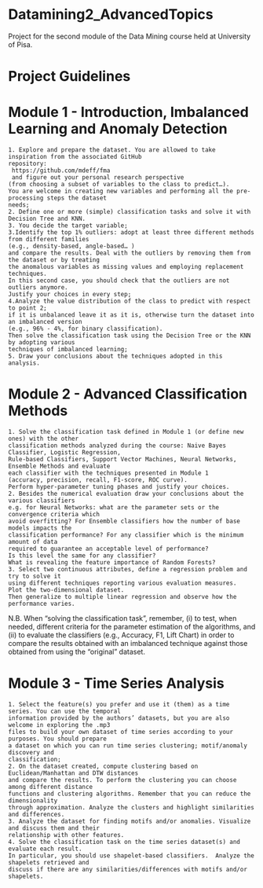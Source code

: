 # Datamining2_AdvancedTopics
Project for the second module of the Data Mining course held at University of Pisa.

# Project Guidelines
# Module 1 - Introduction, Imbalanced Learning and Anomaly Detection
    1. Explore and prepare the dataset. You are allowed to take inspiration from the associated GitHub 
    repository:
     https://github.com/mdeff/fma
     and figure out your personal research perspective   
    (from choosing a subset of variables to the class to predict…). 
    You are welcome in creating new variables and performing all the pre-processing steps the dataset 
    needs;
    2. Define one or more (simple) classification tasks and solve it with Decision Tree and KNN. 
    3. You decide the target variable;
    3.Identify the top 1% outliers: adopt at least three different methods from different families 
    (e.g., density-based, angle-based… ) 
    and compare the results. Deal with the outliers by removing them from the dataset or by treating 
    the anomalous variables as missing values and employing replacement techniques.
    In this second case, you should check that the outliers are not outliers anymore. 
    Justify your choices in every step;
    4.Analyze the value distribution of the class to predict with respect to point 2; 
    if it is unbalanced leave it as it is, otherwise turn the dataset into an imbalanced version 
    (e.g., 96% - 4%, for binary classification). 
    Then solve the classification task using the Decision Tree or the KNN by adopting various 
    techniques of imbalanced learning;
    5. Draw your conclusions about the techniques adopted in this analysis.

# Module 2 - Advanced Classification Methods
    1. Solve the classification task defined in Module 1 (or define new ones) with the other 
    classification methods analyzed during the course: Naive Bayes Classifier, Logistic Regression,
    Rule-based Classifiers, Support Vector Machines, Neural Networks, Ensemble Methods and evaluate
    each classifier with the techniques presented in Module 1 
    (accuracy, precision, recall, F1-score, ROC curve). 
    Perform hyper-parameter tuning phases and justify your choices.
    2. Besides the numerical evaluation draw your conclusions about the various classifiers
    e.g. for Neural Networks: what are the parameter sets or the convergence criteria which 
    avoid overfitting? For Ensemble classifiers how the number of base models impacts the 
    classification performance? For any classifier which is the minimum amount of data 
    required to guarantee an acceptable level of performance? 
    Is this level the same for any classifier? 
    What is revealing the feature importance of Random Forests?
    3. Select two continuous attributes, define a regression problem and try to solve it 
    using different techniques reporting various evaluation measures. 
    Plot the two-dimensional dataset. 
    Then generalize to multiple linear regression and observe how the performance varies.
   

N.B. When “solving the classification task”, remember, (i) to test, when needed, different criteria
for the parameter estimation of the algorithms, and (ii) to evaluate the classifiers 
(e.g., Accuracy, F1, Lift Chart) in order to compare the results obtained with an imbalanced technique 
against those obtained from using the “original” dataset.

# Module 3 -  Time Series Analysis
    1. Select the feature(s) you prefer and use it (them) as a time series. You can use the temporal 
    information provided by the authors’ datasets, but you are also welcome in exploring the .mp3
    files to build your own dataset of time series according to your purposes. You should prepare
    a dataset on which you can run time series clustering; motif/anomaly discovery and 
    classification;
    2. On the dataset created, compute clustering based on Euclidean/Manhattan and DTW distances 
    and compare the results. To perform the clustering you can choose among different distance 
    functions and clustering algorithms. Remember that you can reduce the dimensionality 
    through approximation. Analyze the clusters and highlight similarities and differences.
    3. Analyze the dataset for finding motifs and/or anomalies. Visualize and discuss them and their
    relationship with other features.
    4. Solve the classification task on the time series dataset(s) and evaluate each result. 
    In particular, you should use shapelet-based classifiers.  Analyze the shapelets retrieved and 
    discuss if there are any similarities/differences with motifs and/or shapelets.
